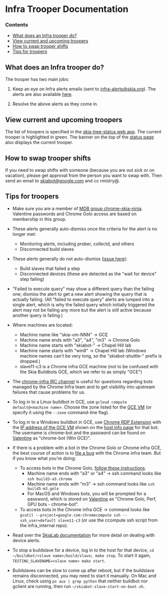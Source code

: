 Infra Trooper Documentation
===========================

### Contents ###

*   [What does an Infra trooper do?](#what_is_a_trooper)
*   [View current and upcoming troopers](#view_current_upcoming_troopers)
*   [How to swap trooper shifts](#how_to_swap)
*   [Tips for troopers](#tips)


<a name="what_is_a_trooper"></a>
What does an Infra trooper do?
------------------------------

The trooper has two main jobs:

1) Keep an eye on Infra alerts emails (sent to infra-alerts@skia.org). The alerts are also available [here](https://alerts.skia.org/infra).

2) Resolve the above alerts as they come in.

<a name="view_current_upcoming_troopers"></a>
View current and upcoming troopers
----------------------------------

The list of troopers is specified in the [skia-tree-status web app](http://skia-tree-status.appspot.com/trooper). The current trooper is highlighted in green.
The banner on the top of the [status page](https://status.skia.org) also displays the current trooper.


<a name="how_to_swap"></a>
How to swap trooper shifts
--------------------------

If you need to swap shifts with someone (because you are out sick or on vacation), please get approval from the person you want to swap with. Then send an email to skiabot@google.com and cc rmistry@.


<a name="tips"></a>
Tips for troopers
-----------------

- Make sure you are a member of
  [MDB group chrome-skia-ninja](https://ganpati.corp.google.com/#Group_Info?name=chrome-skia-ninja@prod.google.com).
  Valentine passwords and Chrome Golo access are based on membership in this
  group.

- These alerts generally auto-dismiss once the criteria for the alert is no
  longer met:
  - Monitoring alerts, including prober, collectd, and others
  - Disconnected build slaves

- These alerts generally do not auto-dismiss ([issue here](https://bug.skia.org/4292)):
  - Build slaves that failed a step
  - Disconnected devices (these are detected as the "wait for device" step failing)

- "Failed to execute query" may show a different query than the failing one;
  dismiss the alert to get a new alert showing the query that is actually
  failing. (All "failed to execute query" alerts are lumped into a single alert,
  which is why the failed query which initially triggered the alert may not be
  failing any more but the alert is still active because another query is
  failing.)

- Where machines are located:
  - Machine name like "skia-vm-NNN" -> GCE
  - Machine name ends with "a3", "a4", "m3" -> Chrome Golo
  - Machine name starts with "skiabot-" -> Chapel Hill lab
  - Machine name starts with "win8" -> Chapel Hill lab (Windows machine
    names can't be very long, so the "skiabot-shuttle-" prefix is dropped.)
  - slave11-c3 is a Chrome infra GCE machine (not to be confused with the Skia
    Buildbots GCE, which we refer to as simply "GCE")

- The [chrome-infra IRC channel](https://comlink.googleplex.com/chrome-infra) is
  useful for questions regarding bots managed by the Chrome Infra team and to
  get visibility into upstream failures that cause problems for us.

- To log in to a Linux buildbot in GCE, use `gcloud compute default@<machine
  name>`. Choose the zone listed for the
  [GCE VM](https://pantheon.corp.google.com/project/31977622648/compute/instances)
  (or specify it using the `--zone` command-line flag).

- To log in to a Windows buildbot in GCE, use
  [Chrome RDP Extension](https://chrome.google.com/webstore/detail/chrome-rdp/cbkkbcmdlboombapidmoeolnmdacpkch?hl=en-US)
  with the
  [IP address of the GCE VM](https://pantheon.corp.google.com/project/31977622648/compute/instances)
  shown on the [host info page](https://status.skia.org/hosts) for that bot. The
  username is chrome-bot and the password can be found on
  [Valentine](https://valentine.corp.google.com/) as "chrome-bot (Win GCE)".

- If there is a problem with a bot in the Chrome Golo or Chrome infra GCE, the
  best course of action is to
  [file a bug](https://code.google.com/p/chromium/issues/entry?template=Build%20Infrastructure)
  with the Chrome infra team. But if you know what you're doing:
  - To access bots in the Chrome Golo,
    [follow these instructions](https://chrome-internal.googlesource.com/infra/infra_internal/+/master/doc/ssh.md).
    - Machine name ends with "a3" or "a4" -> ssh command looks like `ssh
      build3-a3.chrome`
    - Machine name ends with "m3" -> ssh command looks like `ssh build5-m3.golo`
    - For MacOS and Windows bots, you will be prompted for a password, which is
      stored on [Valentine](https://valentine.corp.google.com/) as "Chrome Golo,
      Perf, GPU bots - chrome-bot".
  - To access bots in the Chrome infra GCE -> command looks like `gcutil
    --project=google.com:chromecompute ssh --ssh_user=default slave11-c3` (or
    use the ccompute ssh script from the infra_internal repo).

- Read over the [SkiaLab documentation](../testing/skialab) for more detail on
  dealing with device alerts.

- To stop a buildslave for a device, log in to the host for that device, `cd
  ~/buildbot/<slave name>/build/slave; make stop`. To start it again,
  `TESTING_SLAVENAME=<slave name> make start`.

- Buildslaves can be slow to come up after reboot, but if the buildslave remains
  disconnected, you may need to start it manually. On Mac and Linux, check using
  `ps aux | grep python` that neither buildbot nor gclient are running, then run
  `~/skiabot-slave-start-on-boot.sh`.
